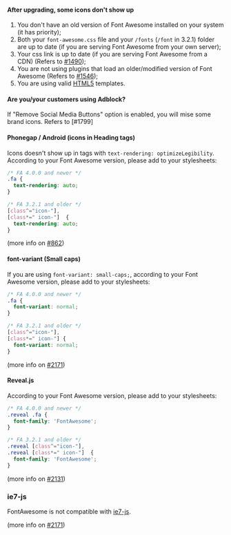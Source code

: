#### After upgrading, some icons don't show up
1. You don't have an old version of Font Awesome installed on your system (it has priority);
2. Both your `font-awesome.css` file and your `/fonts` (`/font` in 3.2.1) folder are up to date (if you are serving Font Awesome from your own server);
3. Your css link is up to date (if you are serving Font Awesome from a CDN) (Refers to [#1490](https://github.com/FortAwesome/Font-Awesome/issues/1490));
4. You are not using plugins that load an older/modified version of Font Awesome (Refers to [#1546]( https://github.com/FortAwesome/Font-Awesome/issues/1546));
5. You are using valid [HTML5](http://www.w3.org/TR/html5/introduction.html#a-quick-introduction-to-html) templates.

#### Are you/your customers using Adblock?
If "Remove Social Media Buttons" option is enabled, you will mise some brand icons. Refers to [#1799]

#### Phonegap / Android (icons in Heading tags)
Icons doesn't show up in tags with `text-rendering: optimizeLegibility`. According to your Font Awesome version, please add to your stylesheets:
```css
/* FA 4.0.0 and newer */
.fa {
  text-rendering: auto;
}

/* FA 3.2.1 and older */
[class^="icon-"],
[class*=" icon-"]  {
  text-rendering: auto;
}
```

(more info on [#862](https://github.com/FortAwesome/Font-Awesome/pull/862))


#### font-variant (Small caps)
If you are using `font-variant: small-caps;`, according to your Font Awesome version, please add to your stylesheets:

```css
/* FA 4.0.0 and newer */
.fa {
  font-variant: normal;
}

/* FA 3.2.1 and older */
[class^="icon-"],
[class*=" icon-"] {
  font-variant: normal;
}
```

(more info on [#2171](https://github.com/FortAwesome/Font-Awesome/issues/2171))


#### Reveal.js
According to your Font Awesome version, please add to your stylesheets:

```css
/* FA 4.0.0 and newer */
.reveal .fa {
  font-family: 'FontAwesome';
}

/* FA 3.2.1 and older */
.reveal [class^="icon-"],
.reveal [class*=" icon-"]  {
  font-family: 'FontAwesome';
}
```

(more info on [#2131](https://github.com/FortAwesome/Font-Awesome/pull/2131))


### ie7-js
FontAwesome is not compatible with [ie7-js](https://code.google.com/p/ie7-js/).

(more info on [#2171](https://github.com/FortAwesome/Font-Awesome/issues/2821))